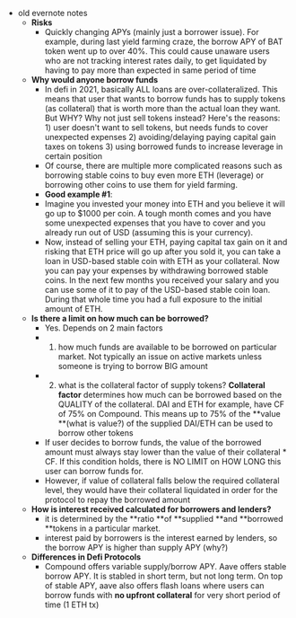   * old evernote notes
    * **Risks**
      * Quickly changing APYs (mainly just a borrower issue). For example, during last yield farming craze, the borrow APY of BAT token went up to over 40%. This could cause unaware users who are not tracking interest rates daily, to get liquidated by having to pay more than expected in same period of time
    * **Why would anyone borrow funds**
      * In defi in 2021, basically ALL loans are over-collateralized. This means that user that wants to borrow funds has to supply tokens (as collateral) that is worth more than the actual loan they want. But WHY? Why not just sell tokens instead? Here's the reasons: 1) user doesn't want to sell tokens, but needs funds to cover unexpected expenses 2) avoiding/delaying paying capital gain taxes on tokens 3) using borrowed funds to increase leverage in certain position
      * Of course, there are multiple more complicated reasons such as borrowing stable coins to buy even more ETH (leverage) or borrowing other coins to use them for yield farming.
      * **Good example #1**:
      * Imagine you invested your money into ETH and you believe it will go up to $1000 per coin. A tough month comes and you have some unexpected expenses that you have to cover and you already run out of USD (assuming this is your currency).
      * Now, instead of selling your ETH, paying capital tax gain on it and risking that ETH price will go up after you sold it, you can take a loan in USD-based stable coin with ETH as your collateral. Now you can pay your expenses by withdrawing borrowed stable coins. In the next few months you received your salary and you can use some of it to pay of the USD-based stable coin loan. During that whole time you had a full exposure to the initial amount of ETH.
    * **Is there a limit on how much can be borrowed?**
      * Yes. Depends on 2 main factors
      * 1) how much funds are available to be borrowed on particular market. Not typically an issue on active markets unless someone is trying to borrow BIG amount
      * 2) what is the collateral factor of supply tokens? **Collateral factor** determines how much can be borrowed based on the QUALITY of the collateral. DAI and ETH for example, have CF of 75% on Compound. This means up to 75% of the **value **(what is value?) of the supplied DAI/ETH can be used to borrow other tokens
      * If user decides to borrow funds, the value of the borrowed amount must always stay lower than the value of their collateral * CF. If this condition holds, there is NO LIMIT on HOW LONG this user can borrow funds for.
      * However, if value of collateral falls below the required collateral level, they would have their collateral liquidated in order for the protocol to repay the borrowed amount
    * **How is interest received calculated for borrowers and lenders?**
      * it is determined by the **ratio **of **supplied **and **borrowed **tokens in a particular market.
      * interest paid by borrowers is the interest earned by lenders, so the borrow APY is higher than supply APY (why?)
    * **Differences in Defi Protocols**
      * Compound offers variable supply/borrow APY. Aave offers stable borrow APY. It is stabled in short term, but not long term. On top of stable APY, aave also offers flash loans where users can borrow funds with **no upfront collateral** for very short period of time (1 ETH tx)